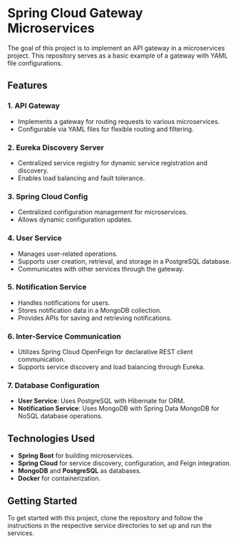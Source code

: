 # Spring Cloud Gateway Microservices

The goal of this project is to implement an API gateway in a microservices project. This repository serves as a basic example of a gateway with YAML file configurations.

## Features

### 1. API Gateway
- Implements a gateway for routing requests to various microservices.
- Configurable via YAML files for flexible routing and filtering.

### 2. Eureka Discovery Server
- Centralized service registry for dynamic service registration and discovery.
- Enables load balancing and fault tolerance.

### 3. Spring Cloud Config
- Centralized configuration management for microservices.
- Allows dynamic configuration updates.

### 4. User Service
- Manages user-related operations.
- Supports user creation, retrieval, and storage in a PostgreSQL database.
- Communicates with other services through the gateway.

### 5. Notification Service
- Handles notifications for users.
- Stores notification data in a MongoDB collection.
- Provides APIs for saving and retrieving notifications.

### 6. Inter-Service Communication
- Utilizes Spring Cloud OpenFeign for declarative REST client communication.
- Supports service discovery and load balancing through Eureka.

### 7. Database Configuration
- **User Service**: Uses PostgreSQL with Hibernate for ORM.
- **Notification Service**: Uses MongoDB with Spring Data MongoDB for NoSQL database operations.

## Technologies Used
- **Spring Boot** for building microservices.
- **Spring Cloud** for service discovery, configuration, and Feign integration.
- **MongoDB** and **PostgreSQL** as databases.
- **Docker** for containerization.

## Getting Started
To get started with this project, clone the repository and follow the instructions in the respective service directories to set up and run the services.
